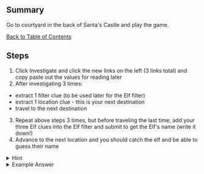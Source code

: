 ## Summary
Go to courtyard in the back of Santa's Castle and play the game.

[Back to Table of Contents](https://github.com/minispooner/SANS_KringleCon_2021_Walkthrough/blob/main/README.md)

## Steps
1. Click Investigate and click the new links on the left (3 links total) and copy paste out the values for reading later
2. After investigating 3 times:
- extract 1 filter clue (to be used later for the Elf filter)
- extract 1 location clue - this is your next destination
- travel to the next destination
3. Repeat above steps 3 times, but before traveling the last time, add your three Elf clues into the Elf filter and submit to get the Elf's name (write it down!)
4. Advance to the next location and you should catch the elf and be able to guess their name

<details>
  <summary>Hint</summary>
https://what3words.com/staring.desire.frost
</details>

<details>
  <summary>Example Answer</summary>
  
```
Their next waypoint was something like 51.219, 4.402
They just contacted us from an address in the 81.244.0.0/14 range.
They were dressed for 3.0°C and partly cloudy conditions. They kept checking their `Discord` app.

Belgium
The elf wanted to drink gløgg in Tivoli Gardens.
They sent me this blurry selfie of themself or someone they met: 
They were dressed for -2.0°C and sunny conditions. Oh, I noticed they had a  `Star Trek` themed phone case.

Denmark
They said, if asked, they would describe their next location as "staring desire frost." 
Having trouble typing that letter? It's UNICODE 00ED or 0237 on the number pad in Windows. 
They were dressed for 5.0°C and partly cloudy conditions. The elf mentioned something about Stack Overflow and `Golang`

Filter the Elves w the 3 categories (only choose 3 above!)
Noel Boetie
```
</details>
